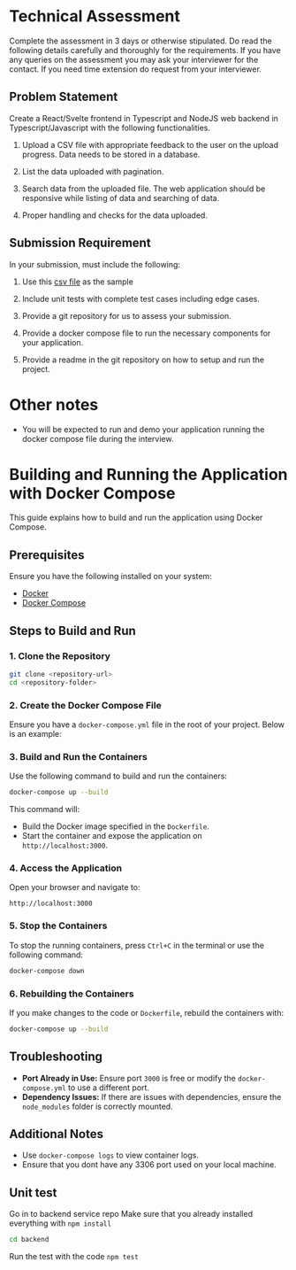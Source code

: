 # Technical Assessment

Complete the assessment in 3 days or otherwise stipulated. Do read the following details carefully and thoroughly for the requirements. If you have any queries on the assessment you may ask your interviewer for the contact. If you need time extension do request from your interviewer.

## Problem Statement

Create a React/Svelte frontend in Typescript and NodeJS web backend in Typescript/Javascript with the following functionalities.

1. Upload a CSV file with appropriate feedback to the user on the upload progress. Data needs to be stored in a database.

2. List the data uploaded with pagination.

3. Search data from the uploaded file. The web application should be responsive while listing of data and searching of data.

4. Proper handling and checks for the data uploaded.

## Submission Requirement

In your submission, must include the following:

1. Use this [csv file](data.csv) as the sample

2. Include unit tests with complete test cases including edge cases.

3. Provide a git repository for us to assess your submission.

4. Provide a docker compose file to run the necessary components for your application.

5. Provide a readme in the git repository on how to setup and run the project.

# Other notes

- You will be expected to run and demo your application running the docker compose file during the interview.

# Building and Running the Application with Docker Compose

This guide explains how to build and run the application using Docker Compose.

## Prerequisites

Ensure you have the following installed on your system:

- [Docker](https://www.docker.com/get-started)
- [Docker Compose](https://docs.docker.com/compose/install/)

## Steps to Build and Run

### 1. Clone the Repository

```bash
git clone <repository-url>
cd <repository-folder>
```

### 2. Create the Docker Compose File

Ensure you have a `docker-compose.yml` file in the root of your project. Below is an example:

### 3. Build and Run the Containers

Use the following command to build and run the containers:

```bash
docker-compose up --build
```

This command will:

- Build the Docker image specified in the `Dockerfile`.
- Start the container and expose the application on `http://localhost:3000`.

### 4. Access the Application

Open your browser and navigate to:

```
http://localhost:3000
```

### 5. Stop the Containers

To stop the running containers, press `Ctrl+C` in the terminal or use the following command:

```bash
docker-compose down
```

### 6. Rebuilding the Containers

If you make changes to the code or `Dockerfile`, rebuild the containers with:

```bash
docker-compose up --build
```

## Troubleshooting

- **Port Already in Use:** Ensure port `3000` is free or modify the `docker-compose.yml` to use a different port.
- **Dependency Issues:** If there are issues with dependencies, ensure the `node_modules` folder is correctly mounted.

## Additional Notes

- Use `docker-compose logs` to view container logs.
- Ensure that you dont have any 3306 port used on your local machine.

## Unit test

Go in to backend service repo
Make sure that you already installed everything with `npm install`

```bash
cd backend
```

Run the test with the code `npm test`
